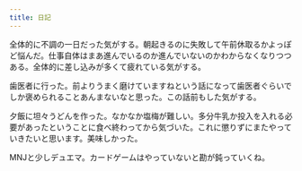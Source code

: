 ```yaml
---
title: 日記
---
```


全体的に不調の一日だった気がする。朝起きるのに失敗して午前休取るかよっぽど悩んだ。仕事自体はまあ進んでいるのか進んでいないのかわからなくなりつつある。全体的に差し込みが多くて疲れている気がする。

歯医者に行った。前よりうまく磨けていますねという話になって歯医者ぐらいでしか褒められることあんまないなと思った。この話前もした気がする。

夕飯に坦々うどんを作った。なかなか塩梅が難しい。多分牛乳か投入を入れる必要があったということに食べ終わってから気づいた。これに懲りずにまたやっていきたいと思います。美味しかった。

MNJと少しデュエマ。カードゲームはやっていないと勘が鈍っていくね。